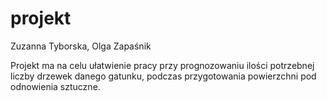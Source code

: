 # projekt
Zuzanna Tyborska, Olga Zapaśnik

Projekt ma na celu ułatwienie pracy przy prognozowaniu ilości potrzebnej liczby drzewek danego gatunku, podczas przygotowania powierzchni pod odnowienia sztuczne.
